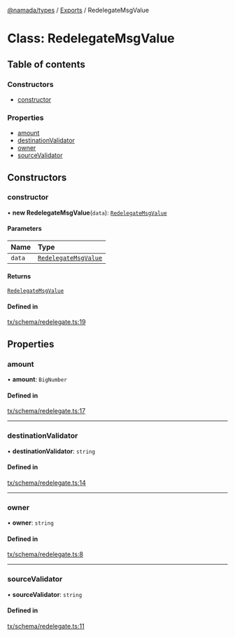 [@namada/types](../README.md) / [Exports](../modules.md) / RedelegateMsgValue

# Class: RedelegateMsgValue

## Table of contents

### Constructors

- [constructor](RedelegateMsgValue.md#constructor)

### Properties

- [amount](RedelegateMsgValue.md#amount)
- [destinationValidator](RedelegateMsgValue.md#destinationvalidator)
- [owner](RedelegateMsgValue.md#owner)
- [sourceValidator](RedelegateMsgValue.md#sourcevalidator)

## Constructors

### constructor

• **new RedelegateMsgValue**(`data`): [`RedelegateMsgValue`](RedelegateMsgValue.md)

#### Parameters

| Name | Type |
| :------ | :------ |
| `data` | [`RedelegateMsgValue`](RedelegateMsgValue.md) |

#### Returns

[`RedelegateMsgValue`](RedelegateMsgValue.md)

#### Defined in

[tx/schema/redelegate.ts:19](https://github.com/anoma/namada-interface/blob/48e796bf/packages/types/src/tx/schema/redelegate.ts#L19)

## Properties

### amount

• **amount**: `BigNumber`

#### Defined in

[tx/schema/redelegate.ts:17](https://github.com/anoma/namada-interface/blob/48e796bf/packages/types/src/tx/schema/redelegate.ts#L17)

___

### destinationValidator

• **destinationValidator**: `string`

#### Defined in

[tx/schema/redelegate.ts:14](https://github.com/anoma/namada-interface/blob/48e796bf/packages/types/src/tx/schema/redelegate.ts#L14)

___

### owner

• **owner**: `string`

#### Defined in

[tx/schema/redelegate.ts:8](https://github.com/anoma/namada-interface/blob/48e796bf/packages/types/src/tx/schema/redelegate.ts#L8)

___

### sourceValidator

• **sourceValidator**: `string`

#### Defined in

[tx/schema/redelegate.ts:11](https://github.com/anoma/namada-interface/blob/48e796bf/packages/types/src/tx/schema/redelegate.ts#L11)
